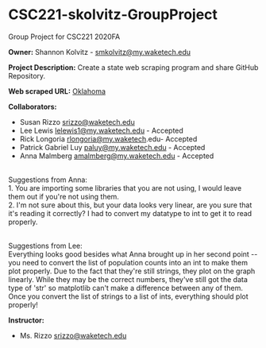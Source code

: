 # CSC221-skolvitz-GroupProject

Group Project for CSC221 2020FA

**Owner:** Shannon Kolvitz - smkolvitz@my.waketech.edu

**Project Description:** Create a state web scraping program and share GitHub Repository.

**Web scraped URL:** [Oklahoma](https://en.wikipedia.org/wiki/Oklahoma)

**Collaborators:**

- Susan Rizzo           srizzo@waketech.edu
- Lee Lewis             lelewis1@my.waketech.edu - Accepted
- Rick Longoria         rlongoria@my.waketech.edu- Accepted
- Patrick Gabriel Luy   paluy@my.waketech.edu - Accepted
- Anna Malmberg         amalmberg@my.waketech.edu  - Accepted
<br/>
Suggestions from Anna:<br/>
1. You are importing some libraries that you are not using, I would leave them out if you're not using them.<br/>
2. I'm not sure about this, but your data looks very linear, are you sure that it's reading it correctly? I had to convert my datatype to int to get it to read properly.<br/>
<br/>

Suggestions from Lee:<br/>
Everything looks good besides what Anna brought up in her second point -- you need to convert the list of population counts into an int to make them plot properly. Due to the fact that they're still strings, they plot on the graph linearly. While they may be the correct numbers, they've still got the data type of 'str' so matplotlib can't make a difference between any of them. Once you convert the list of strings to a list of ints, everything should plot properly!

**Instructor:**
- Ms. Rizzo             srizzo@waketech.edu
